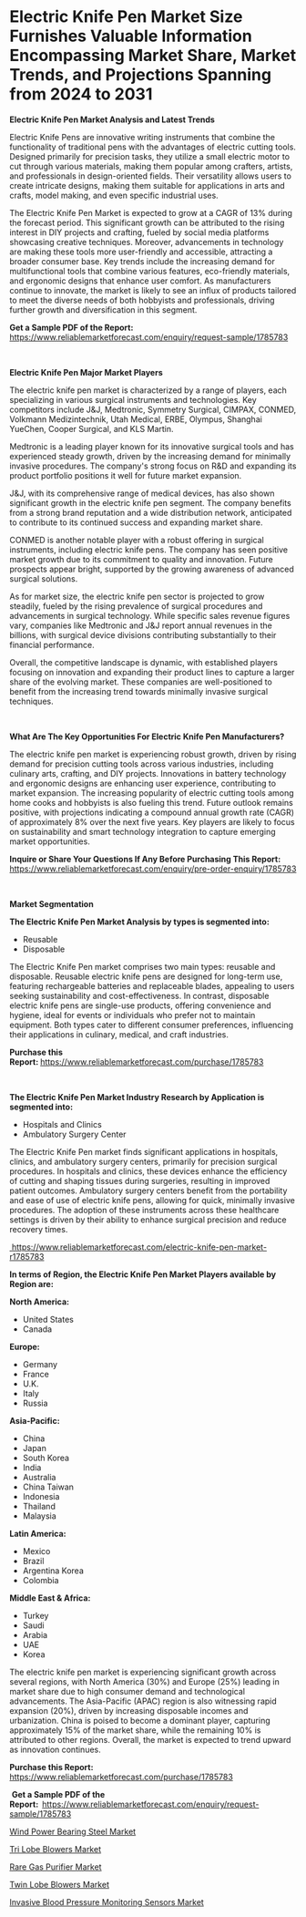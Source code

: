 <p><h1>Electric Knife Pen Market Size Furnishes Valuable Information Encompassing Market Share, Market Trends, and Projections Spanning from 2024 to 2031</h1></p><p><strong>Electric Knife Pen Market Analysis and Latest Trends</strong></p>
<p><p>Electric Knife Pens are innovative writing instruments that combine the functionality of traditional pens with the advantages of electric cutting tools. Designed primarily for precision tasks, they utilize a small electric motor to cut through various materials, making them popular among crafters, artists, and professionals in design-oriented fields. Their versatility allows users to create intricate designs, making them suitable for applications in arts and crafts, model making, and even specific industrial uses.</p><p>The Electric Knife Pen Market is expected to grow at a CAGR of 13% during the forecast period. This significant growth can be attributed to the rising interest in DIY projects and crafting, fueled by social media platforms showcasing creative techniques. Moreover, advancements in technology are making these tools more user-friendly and accessible, attracting a broader consumer base. Key trends include the increasing demand for multifunctional tools that combine various features, eco-friendly materials, and ergonomic designs that enhance user comfort. As manufacturers continue to innovate, the market is likely to see an influx of products tailored to meet the diverse needs of both hobbyists and professionals, driving further growth and diversification in this segment.</p></p>
<p><strong>Get a Sample PDF of the Report:&nbsp;</strong> <a href="https://www.reliablemarketforecast.com/enquiry/request-sample/1785783?utm_campaign=1170&utm_medium=2&utm_source=Github&utm_content=ia&utm_term=18102024&utm_id=electric-knife-pen">https://www.reliablemarketforecast.com/enquiry/request-sample/1785783</a></p>
<p>&nbsp;</p>
<p><strong>Electric Knife Pen Major Market Players</strong></p>
<p><p>The electric knife pen market is characterized by a range of players, each specializing in various surgical instruments and technologies. Key competitors include J&J, Medtronic, Symmetry Surgical, CIMPAX, CONMED, Volkmann Medizintechnik, Utah Medical, ERBE, Olympus, Shanghai YueChen, Cooper Surgical, and KLS Martin.</p><p>Medtronic is a leading player known for its innovative surgical tools and has experienced steady growth, driven by the increasing demand for minimally invasive procedures. The company's strong focus on R&D and expanding its product portfolio positions it well for future market expansion.</p><p>J&J, with its comprehensive range of medical devices, has also shown significant growth in the electric knife pen segment. The company benefits from a strong brand reputation and a wide distribution network, anticipated to contribute to its continued success and expanding market share.</p><p>CONMED is another notable player with a robust offering in surgical instruments, including electric knife pens. The company has seen positive market growth due to its commitment to quality and innovation. Future prospects appear bright, supported by the growing awareness of advanced surgical solutions.</p><p>As for market size, the electric knife pen sector is projected to grow steadily, fueled by the rising prevalence of surgical procedures and advancements in surgical technology. While specific sales revenue figures vary, companies like Medtronic and J&J report annual revenues in the billions, with surgical device divisions contributing substantially to their financial performance.</p><p>Overall, the competitive landscape is dynamic, with established players focusing on innovation and expanding their product lines to capture a larger share of the evolving market. These companies are well-positioned to benefit from the increasing trend towards minimally invasive surgical techniques.</p></p>
<p>&nbsp;</p>
<p><strong>What Are The Key Opportunities For Electric Knife Pen Manufacturers?</strong></p>
<p><p>The electric knife pen market is experiencing robust growth, driven by rising demand for precision cutting tools across various industries, including culinary arts, crafting, and DIY projects. Innovations in battery technology and ergonomic designs are enhancing user experience, contributing to market expansion. The increasing popularity of electric cutting tools among home cooks and hobbyists is also fueling this trend. Future outlook remains positive, with projections indicating a compound annual growth rate (CAGR) of approximately 8% over the next five years. Key players are likely to focus on sustainability and smart technology integration to capture emerging market opportunities.</p></p>
<p><strong>Inquire or Share Your Questions If Any Before Purchasing This Report:</strong> <a href="https://www.reliablemarketforecast.com/enquiry/pre-order-enquiry/1785783?utm_campaign=1170&utm_medium=2&utm_source=Github&utm_content=ia&utm_term=18102024&utm_id=electric-knife-pen">https://www.reliablemarketforecast.com/enquiry/pre-order-enquiry/1785783</a></p>
<p>&nbsp;</p>
<p><strong>Market Segmentation</strong></p>
<p><strong>The Electric Knife Pen Market Analysis by types is segmented into:</strong></p>
<p><ul><li>Reusable</li><li>Disposable</li></ul></p>
<p><p>The Electric Knife Pen market comprises two main types: reusable and disposable. Reusable electric knife pens are designed for long-term use, featuring rechargeable batteries and replaceable blades, appealing to users seeking sustainability and cost-effectiveness. In contrast, disposable electric knife pens are single-use products, offering convenience and hygiene, ideal for events or individuals who prefer not to maintain equipment. Both types cater to different consumer preferences, influencing their applications in culinary, medical, and craft industries.</p></p>
<p><strong>Purchase this Report:&nbsp;</strong><a href="https://www.reliablemarketforecast.com/purchase/1785783?utm_campaign=1170&utm_medium=2&utm_source=Github&utm_content=ia&utm_term=18102024&utm_id=electric-knife-pen">https://www.reliablemarketforecast.com/purchase/1785783</a></p>
<p>&nbsp;</p>
<p><strong>The Electric Knife Pen Market Industry Research by Application is segmented into:</strong></p>
<p><ul><li>Hospitals and Clinics</li><li>Ambulatory Surgery Center</li></ul></p>
<p><p>The Electric Knife Pen market finds significant applications in hospitals, clinics, and ambulatory surgery centers, primarily for precision surgical procedures. In hospitals and clinics, these devices enhance the efficiency of cutting and shaping tissues during surgeries, resulting in improved patient outcomes. Ambulatory surgery centers benefit from the portability and ease of use of electric knife pens, allowing for quick, minimally invasive procedures. The adoption of these instruments across these healthcare settings is driven by their ability to enhance surgical precision and reduce recovery times.</p></p>
<p><a href="https://www.reliablemarketforecast.com/electric-knife-pen-market-r1785783?utm_campaign=1170&utm_medium=2&utm_source=Github&utm_content=ia&utm_term=18102024&utm_id=electric-knife-pen">&nbsp;https://www.reliablemarketforecast.com/electric-knife-pen-market-r1785783</a></p>
<p><strong>In terms of Region, the Electric Knife Pen Market Players available by Region are:</strong></p>
<p>
    <p> <strong> North America: </strong>
        <ul>
            <li>United States</li>
            <li>Canada</li>
        </ul>
        </p> 
    <p> <strong> Europe: </strong>
        <ul>
            <li>Germany</li>
            <li>France</li>
            <li>U.K.</li>
            <li>Italy</li>
            <li>Russia</li>
        </ul>
        </p> 
    <p> <strong> Asia-Pacific: </strong>
        <ul>
            <li>China</li>
            <li>Japan</li>
            <li>South Korea</li>
            <li>India</li>
            <li>Australia</li>
            <li>China Taiwan</li>
            <li>Indonesia</li>
            <li>Thailand</li>
            <li>Malaysia</li>
        </ul>
        </p> 
    <p> <strong> Latin America: </strong>
        <ul>
            <li>Mexico</li>
            <li>Brazil</li>
            <li>Argentina Korea</li>
            <li>Colombia</li>
        </ul>
        </p> 
    <p> <strong> Middle East & Africa: </strong>
        <ul>
            <li>Turkey</li>
            <li>Saudi</li>
            <li>Arabia</li>
            <li>UAE</li>
            <li>Korea</li>
        </ul>
    </p>
    </p>
<p><p>The electric knife pen market is experiencing significant growth across several regions, with North America (30%) and Europe (25%) leading in market share due to high consumer demand and technological advancements. The Asia-Pacific (APAC) region is also witnessing rapid expansion (20%), driven by increasing disposable incomes and urbanization. China is poised to become a dominant player, capturing approximately 15% of the market share, while the remaining 10% is attributed to other regions. Overall, the market is expected to trend upward as innovation continues.</p></p>
<p><strong>Purchase this Report: </strong><a href="https://www.reliablemarketforecast.com/purchase/1785783?utm_campaign=1170&utm_medium=2&utm_source=Github&utm_content=ia&utm_term=18102024&utm_id=electric-knife-pen">https://www.reliablemarketforecast.com/purchase/1785783</a></p>
<p>&nbsp;<strong>Get a Sample PDF of the Report:&nbsp;&nbsp;</strong><a href="https://www.reliablemarketforecast.com/enquiry/request-sample/1785783?utm_campaign=1170&utm_medium=2&utm_source=Github&utm_content=ia&utm_term=18102024&utm_id=electric-knife-pen">https://www.reliablemarketforecast.com/enquiry/request-sample/1785783</a></p>
<p><strong></strong></p>
<p><p><a href="https://github.com/angilaguardtd7/Market-Research-Report-List-1/blob/main/wind-power-bearing-steel-market.md?utm_campaign=1170&utm_medium=2&utm_source=Github&utm_content=ia&utm_term=18102024&utm_id=electric-knife-pen">Wind Power Bearing Steel Market</a></p><p><a href="https://www.linkedin.com/pulse/tri-lobe-blowers-market-indicators-size-regional-breakdown-p6mpf?utm_campaign=1170&utm_medium=2&utm_source=Github&utm_content=ia&utm_term=18102024&utm_id=electric-knife-pen">Tri Lobe Blowers Market</a></p><p><a href="https://issuu.com/reportprime-2/docs/rare-gas-purifier-market-size-2030._5a310d40b820ed?utm_campaign=1170&utm_medium=2&utm_source=Github&utm_content=ia&utm_term=18102024&utm_id=electric-knife-pen">Rare Gas Purifier Market</a></p><p><a href="https://www.linkedin.com/pulse/global-twin-lobe-blowers-market-opportunities-forecast-period-pqxsf?utm_campaign=1170&utm_medium=2&utm_source=Github&utm_content=ia&utm_term=18102024&utm_id=electric-knife-pen">Twin Lobe Blowers Market</a></p><p><a href="https://github.com/shanicesca7t/Market-Research-Report-List-1/blob/main/invasive-blood-pressure-monitoring-sensors-market.md?utm_campaign=1170&utm_medium=2&utm_source=Github&utm_content=ia&utm_term=18102024&utm_id=electric-knife-pen">Invasive Blood Pressure Monitoring Sensors Market</a></p></p>